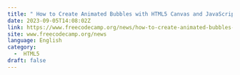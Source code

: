 ```yaml
---
title: " How to Create Animated Bubbles with HTML5 Canvas and JavaScript "
date: 2023-09-05T14:08:02Z
link: https://www.freecodecamp.org/news/how-to-create-animated-bubbles-with-html5-canvas-and-javascript/?utm_medium=RSS&utm_source=news.12bit.vn
site: www.freecodecamp.org/news
language: English
category:
  -  HTML5 
draft: false
---
```


